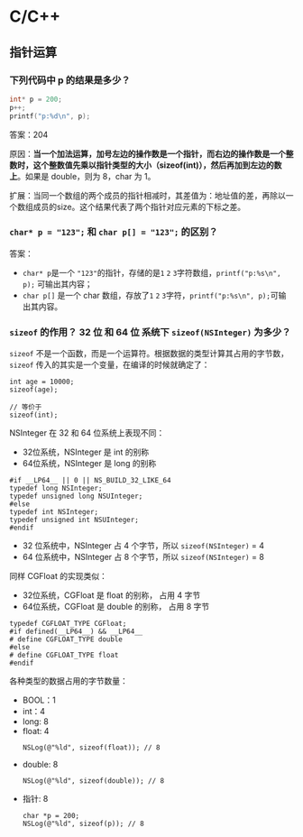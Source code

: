 # C/C++

## 指针运算
### 下列代码中 p 的结果是多少？
```c
int* p = 200;
p++;
printf("p:%d\n", p); 
```

答案：204  

原因：**当一个加法运算，加号左边的操作数是一个指针，而右边的操作数是一个整数时，这个整数值先乘以指针类型的大小（sizeof(int)），然后再加到左边的数上**。如果是 double，则为 8，char 为 1。   

扩展：当同一个数组的两个成员的指针相减时，其差值为：地址值的差，再除以一个数组成员的size。这个结果代表了两个指针对应元素的下标之差。

### `char* p = "123";` 和 `char p[] = "123";` 的区别？

答案：
- `char* p`是一个 `"123"`的指针，存储的是`1` `2` `3`字符数组，`printf("p:%s\n", p);` 可输出其内容；
- `char p[]` 是一个 char 数组，存放了`1` `2` `3`字符，`printf("p:%s\n", p);`可输出其内容。

### `sizeof` 的作用？ 32 位 和 64 位 系统下 `sizeof(NSInteger)` 为多少？
`sizeof` 不是一个函数，而是一个运算符。根据数据的类型计算其占用的字节数，`sizeof` 传入的其实是一个变量，在编译的时候就确定了：

```objc
int age = 10000;
sizeof(age);

// 等价于
sizeof(int);
```
NSInteger 在 32 和 64 位系统上表现不同：
- 32位系统，NSInteger 是 int 的别称
- 64位系统，NSInteger 是 long 的别称

```objc
#if __LP64__ || 0 || NS_BUILD_32_LIKE_64
typedef long NSInteger;
typedef unsigned long NSUInteger;
#else
typedef int NSInteger;
typedef unsigned int NSUInteger;
#endif
```

- 32 位系统中，NSInteger 占 4 个字节，所以 `sizeof(NSInteger)` = 4
- 64 位系统中，NSInteger 占 8 个字节，所以 `sizeof(NSInteger)` = 8

同样 CGFloat 的实现类似：
- 32位系统，CGFloat 是 float 的别称， 占用 4 字节
- 64位系统，CGFloat 是 double 的别称， 占用 8 字节
```objc
typedef CGFLOAT_TYPE CGFloat;
#if defined(__LP64__) && __LP64__
# define CGFLOAT_TYPE double
#else
# define CGFLOAT_TYPE float
#endif
```

各种类型的数据占用的字节数量：
- BOOL：1
- int：4 
- long: 8
- float: 4
  ```objc
  NSLog(@"%ld", sizeof(float)); // 8
  ```
- double: 8
  ```objc
  NSLog(@"%ld", sizeof(double)); // 8
  ```
- 指针: 8 
  ```objc
  char *p = 200;
  NSLog(@"%ld", sizeof(p)); // 8
  ```